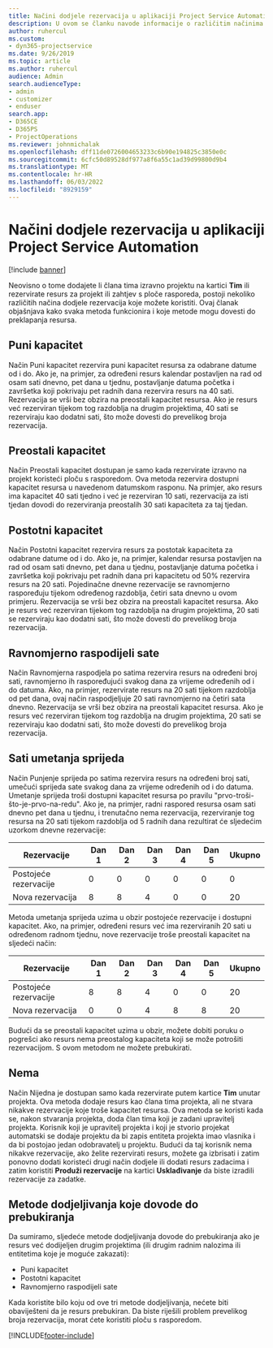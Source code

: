 ```yaml
---
title: Načini dodjele rezervacija u aplikaciji Project Service Automation
description: U ovom se članku navode informacije o različitim načinima na koje možete rezervirati alokacije.
author: ruhercul
ms.custom:
- dyn365-projectservice
ms.date: 9/26/2019
ms.topic: article
ms.author: ruhercul
audience: Admin
search.audienceType:
- admin
- customizer
- enduser
search.app:
- D365CE
- D365PS
- ProjectOperations
ms.reviewer: johnmichalak
ms.openlocfilehash: dff11de0726004653233c6b90e194825c3850e0c
ms.sourcegitcommit: 6cfc50d89528df977a8f6a55c1ad39d99800d9b4
ms.translationtype: MT
ms.contentlocale: hr-HR
ms.lasthandoff: 06/03/2022
ms.locfileid: "8929159"
---
```

# <a name="booking-allocation-methods-in-project-service-automation"></a>Načini dodjele rezervacija u aplikaciji Project Service Automation

[!include [banner](../includes/psa-now-project-operations.md)]

Neovisno o tome dodajete li člana tima izravno projektu na kartici **Tim** ili rezervirate resurs za projekt ili zahtjev s ploče rasporeda, postoji nekoliko različitih načina dodjele rezervacija koje možete koristiti. Ovaj članak objašnjava kako svaka metoda funkcionira i koje metode mogu dovesti do preklapanja resursa.

## <a name="full-capacity"></a>Puni kapacitet 
Način Puni kapacitet rezervira puni kapacitet resursa za odabrane datume od i do. Ako je, na primjer, za određeni resurs kalendar postavljen na rad od osam sati dnevno, pet dana u tjednu, postavljanje datuma početka i završetka koji pokrivaju pet radnih dana rezervira resurs na 40 sati. Rezervacija se vrši bez obzira na preostali kapacitet resursa. Ako je resurs već rezerviran tijekom tog razdoblja na drugim projektima, 40 sati se rezerviraju kao dodatni sati, što može dovesti do prevelikog broja rezervacija.

## <a name="remaining-capacity"></a>Preostali kapacitet
Način Preostali kapacitet dostupan je samo kada rezervirate izravno na projekt koristeći ploču s rasporedom. Ova metoda rezervira dostupni kapacitet resursa u navedenom datumskom rasponu. Na primjer, ako resurs ima kapacitet 40 sati tjedno i već je rezerviran 10 sati, rezervacija za isti tjedan dovodi do rezerviranja preostalih 30 sati kapaciteta za taj tjedan.

## <a name="percentage-capacity"></a>Postotni kapacitet
Način Postotni kapacitet rezervira resurs za postotak kapaciteta za odabrane datume od i do. Ako je, na primjer, kalendar resursa postavljen na rad od osam sati dnevno, pet dana u tjednu, postavljanje datuma početka i završetka koji pokrivaju pet radnih dana pri kapacitetu od 50% rezervira resurs na 20 sati. Pojedinačne dnevne rezervacije se ravnomjerno raspoređuju tijekom određenog razdoblja, četiri sata dnevno u ovom primjeru. Rezervacija se vrši bez obzira na preostali kapacitet resursa. Ako je resurs već rezerviran tijekom tog razdoblja na drugim projektima, 20 sati se rezerviraju kao dodatni sati, što može dovesti do prevelikog broja rezervacija.

## <a name="evenly-distribute-hours"></a>Ravnomjerno raspodijeli sate
Način Ravnomjerna raspodjela po satima rezervira resurs na određeni broj sati, ravnomjerno ih raspoređujući svakog dana za vrijeme određenih od i do datuma. Ako, na primjer, rezervirate resurs na 20 sati tijekom razdoblja od pet dana, ovaj način raspodjeljuje 20 sati ravnomjerno na četiri sata dnevno. Rezervacija se vrši bez obzira na preostali kapacitet resursa. Ako je resurs već rezerviran tijekom tog razdoblja na drugim projektima, 20 sati se rezerviraju kao dodatni sati, što može dovesti do prevelikog broja rezervacija.

## <a name="front-load-hours"></a>Sati umetanja sprijeda
Način Punjenje sprijeda po satima rezervira resurs na određeni broj sati, umečući sprijeda sate svakog dana za vrijeme određenih od i do datuma. Umetanje sprijeda troši dostupni kapacitet resursa po pravilu "prvo-troši-što-je-prvo-na-redu". Ako je, na primjer, radni raspored resursa osam sati dnevno pet dana u tjednu, i trenutačno nema rezervacija, rezerviranje tog resursa na 20 sati tijekom razdoblja od 5 radnih dana rezultirat će sljedećim uzorkom dnevne rezervacije: 

|         Rezervacije          |    Dan 1    |    Dan 2    |    Dan 3    |    Dan 4    |    Dan 5    |    Ukupno    |
|---------------------------|-------------|-------------|-------------|-------------|-------------|-------------|
|    Postojeće   rezervacije    |    0        |    0        |    0        |    0        |    0        |    0        |
|    Nova   rezervacija          |    8        |    8        |    4        |    0        |    0        |    20       |

Metoda umetanja sprijeda uzima u obzir postojeće rezervacije i dostupni kapacitet. Ako, na primjer, određeni resurs već ima rezerviranih 20 sati u određenom radnom tjednu, nove rezervacije troše preostali kapacitet na sljedeći način:

|   Rezervacije          | Dan 1 | Dan 2 | Dan 3 | Dan 4 | Dan 5 | Ukupno |
|---------------------|-------|-------|-------|-------|-------|-------|
| Postojeće   rezervacije | 8     | 8     | 4     | 0     | 0     | 20    |
| Nova   rezervacija       | 0     | 0     | 4     | 8     | 8     | 20    |

Budući da se preostali kapacitet uzima u obzir, možete dobiti poruku o pogrešci ako resurs nema preostalog kapaciteta koji se može potrošiti rezervacijom. S ovom metodom ne možete prebukirati.

## <a name="none"></a>Nema
Način Nijedna je dostupan samo kada rezervirate putem kartice **Tim** unutar projekta. Ova metoda dodaje resurs kao člana tima projekta, ali ne stvara nikakve rezervacije koje troše kapacitet resursa. Ova metoda se koristi kada se, nakon stvaranja projekta, doda član tima koji je zadani upravitelj projekta. Korisnik koji je upravitelj projekta i koji je stvorio projekat automatski se dodaje projektu da bi zapis entiteta projekta imao vlasnika i da bi postojao jedan odobravatelj u projektu. Budući da taj korisnik nema nikakve rezervacije, ako želite rezervirati resurs, možete ga izbrisati i zatim ponovno dodati koristeći drugi način dodjele ili dodati resurs zadacima i zatim koristiti **Produži rezervacije** na kartici **Usklađivanje** da biste izradili rezervacije za zadatke.

## <a name="allocation-methods-that-lead-to-overbooking"></a>Metode dodjeljivanja koje dovode do prebukiranja
Da sumiramo, sljedeće metode dodjeljivanja dovode do prebukiranja ako je resurs već dodijeljen drugim projektima (ili drugim radnim nalozima ili entitetima koje je moguće zakazati):

- Puni kapacitet
- Postotni kapacitet
- Ravnomjerno raspodijeli sate

Kada koristite bilo koju od ove tri metode dodjeljivanja, nećete biti obaviješteni da je resurs prebukiran. Da biste riješili problem prevelikog broja rezervacija, morat ćete koristiti ploču s rasporedom.


[!INCLUDE[footer-include](../includes/footer-banner.md)]

